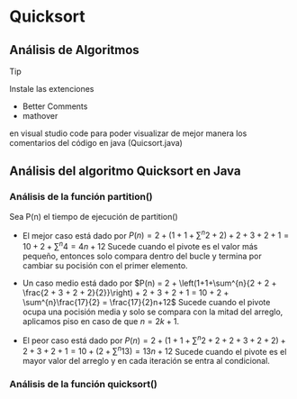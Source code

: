 # Quicksort
## Análisis de Algoritmos

>[!TIP]
>
>Instale las extenciones
>* Better Comments
>* mathover
>
>en visual studio code para poder visualizar de mejor manera los comentarios del código en java (Quicsort.java)

## Análisis del algoritmo Quicksort en Java

### Análisis de la función partition()

Sea P(n) el tiempo de ejecución de partition() 
* El mejor caso está dado por
  $P(n) = 2 + \left(1+1+\sum^{n}{2+2}\right) + 2 + 3 + 2 + 1= 10 + 2 + \sum^{n}4 = 4n+12$
  Sucede cuando el pivote es el valor más pequeño, entonces solo compara dentro del bucle y
  termina por cambiar su pocisión con el primer elemento.

* Un caso medio está dado por
  $P(n) = 2 + \left(1+1+\sum^{n}{2 + 2 + \frac{2 + 3 + 2 + 2}{2}}\right) + 2 + 3 + 2 + 1 = 10 + 2 + \sum^{n}\frac{17}{2} = \frac{17}{2}n+12$
  Sucede cuando el pivote ocupa una pocisión media y solo se compara con la mitad del arreglo, aplicamos piso en caso de que $n = 2k+1$.

* El peor caso está dado por 
  $P(n) = 2 + \left(1+1+\sum^{n}{2 + 2 + 2 + 3 + 2 + 2}\right) + 2 + 3 + 2 + 1 = 10 + (2 + \sum^{n}13) = 13n+12$
  Sucede cuando el pivote es el mayor valor del arreglo y en cada iteración se entra al condicional.
  
### Análisis de la función quicksort() 

